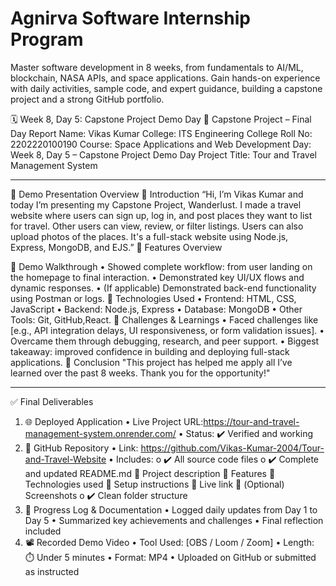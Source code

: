 # Agnirva Software Internship Program
Master software development in 8 weeks, from fundamentals to AI/ML, blockchain, NASA APIs, and space applications. Gain hands-on experience with daily activities, sample code, and expert guidance, building a capstone project and a strong GitHub portfolio.

🗓️ Week 8, Day 5: Capstone Project Demo Day
📘 Capstone Project – Final Day Report
Name: Vikas Kumar
College: ITS Engineering College
Roll No: 2202220100190
Course: Space Applications and Web Development
Day: Week 8, Day 5 – Capstone Project Demo Day
Project Title: Tour and Travel Management System
________________________________________
🎥 Demo Presentation Overview
🔹 Introduction
“Hi, I’m Vikas Kumar and today I’m presenting my Capstone Project, Wanderlust.  I made a travel website where users can sign up, log in, and post places they want to list for travel. Other users can view, review, or filter listings. Users can also upload photos of the places. It's a full-stack website using Node.js, Express, MongoDB, and EJS.”
🔹 Features Overview

🔹 Demo Walkthrough
•	Showed complete workflow: from user landing on the homepage to final interaction.
•	Demonstrated key UI/UX flows and dynamic responses.
•	(If applicable) Demonstrated back-end functionality using Postman or logs.
🔹 Technologies Used
•	Frontend: HTML, CSS, JavaScript
•	Backend: Node.js, Express
•	Database: MongoDB 
•	Other Tools: Git, GitHub,React.
🔹 Challenges & Learnings
•	Faced challenges like [e.g., API integration delays, UI responsiveness, or form validation issues].
•	Overcame them through debugging, research, and peer support.
•	Biggest takeaway: improved confidence in building and deploying full-stack applications.
🔹 Conclusion
"This project has helped me apply all I’ve learned over the past 8 weeks. Thank you for the opportunity!"
________________________________________
✅ Final Deliverables
1. 🌐 Deployed Application
•	Live Project URL:https://tour-and-travel-management-system.onrender.com/
•	Status: ✔️ Verified and working
2. 📁 GitHub Repository
•	Link: https://github.com/Vikas-Kumar-2004/Tour-and-Travel-Website
•	Includes:
o	✔️ All source code files
o	✔️ Complete and updated README.md
	Project description
	Features
	Technologies used
	Setup instructions
	Live link
	(Optional) Screenshots
o	✔️ Clean folder structure
3. 📝 Progress Log & Documentation
•	Logged daily updates from Day 1 to Day 5
•	Summarized key achievements and challenges
•	Final reflection included
4. 📽️ Recorded Demo Video
•	Tool Used: [OBS / Loom / Zoom]
•	Length: ⏱️ Under 5 minutes
•	Format: MP4
•	Uploaded on GitHub or submitted as instructed


